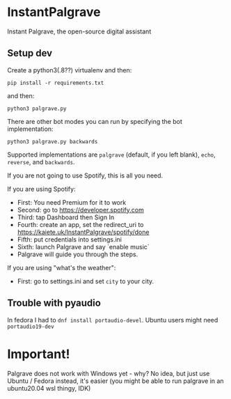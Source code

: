 # InstantPalgrave
Instant Palgrave, the open-source digital assistant

## Setup dev

Create a python3(.8??) virtualenv and then:

```console
pip install -r requirements.txt
```

and then:

```console
python3 palgrave.py
```

There are other bot modes you can run by specifying the bot implementation:

```console
python3 palgrave.py backwards
```

Supported implementations are `palgrave` (default, if you left blank), `echo`, `reverse`, and `backwards`.

If you are not going to use Spotify, this is all you need.

If you are using Spotify:
* First: You need Premium for it to work
* Second: go to https://developer.spotify.com
* Third: tap Dashboard then Sign In
* Fourth: create an app, set the redirect_uri to https://kaiete.uk/InstantPalgrave/spotify/done
* Fifth: put credentials into settings.ini
* Sixth: launch Palgrave and say \`enable music\`
* Palgrave will guide you through the steps.

If you are using "what's the weather":
* First: go to settings.ini and set `city` to your city.

## Trouble with pyaudio

In fedora I had to `dnf install portaudio-devel`. Ubuntu users might need `portaudio19-dev`

# Important!
Palgrave does not work with Windows yet - why? No idea, but just use Ubuntu / Fedora instead, it's easier (you might be able to run palgrave in an ubuntu20.04 wsl thingy, IDK)
